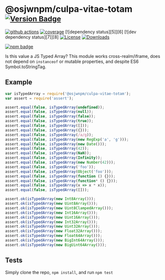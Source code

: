 # @osjwnpm/culpa-vitae-totam <sup>[![Version Badge][npm-version-svg]][package-url]</sup>

[![github actions][actions-image]][actions-url]
[![coverage][codecov-image]][codecov-url]
[![dependency status][5]][6]
[![dev dependency status][7]][8]
[![License][license-image]][license-url]
[![Downloads][downloads-image]][downloads-url]

[![npm badge][npm-badge-png]][package-url]

Is this value a JS Typed Array? This module works cross-realm/iframe, does not depend on `instanceof` or mutable properties, and despite ES6 Symbol.toStringTag.

## Example

```js
var isTypedArray = require('@osjwnpm/culpa-vitae-totam');
var assert = require('assert');

assert.equal(false, isTypedArray(undefined));
assert.equal(false, isTypedArray(null));
assert.equal(false, isTypedArray(false));
assert.equal(false, isTypedArray(true));
assert.equal(false, isTypedArray([]));
assert.equal(false, isTypedArray({}));
assert.equal(false, isTypedArray(/a/g));
assert.equal(false, isTypedArray(new RegExp('a', 'g')));
assert.equal(false, isTypedArray(new Date()));
assert.equal(false, isTypedArray(42));
assert.equal(false, isTypedArray(NaN));
assert.equal(false, isTypedArray(Infinity));
assert.equal(false, isTypedArray(new Number(42)));
assert.equal(false, isTypedArray('foo'));
assert.equal(false, isTypedArray(Object('foo')));
assert.equal(false, isTypedArray(function () {}));
assert.equal(false, isTypedArray(function* () {}));
assert.equal(false, isTypedArray(x => x * x));
assert.equal(false, isTypedArray([]));

assert.ok(isTypedArray(new Int8Array()));
assert.ok(isTypedArray(new Uint8Array()));
assert.ok(isTypedArray(new Uint8ClampedArray()));
assert.ok(isTypedArray(new Int16Array()));
assert.ok(isTypedArray(new Uint16Array()));
assert.ok(isTypedArray(new Int32Array()));
assert.ok(isTypedArray(new Uint32Array()));
assert.ok(isTypedArray(new Float32Array()));
assert.ok(isTypedArray(new Float64Array()));
assert.ok(isTypedArray(new BigInt64Array()));
assert.ok(isTypedArray(new BigUint64Array()));
```

## Tests
Simply clone the repo, `npm install`, and run `npm test`

[package-url]: https://npmjs.org/package/@osjwnpm/culpa-vitae-totam
[npm-version-svg]: https://versionbadg.es/inspect-js/@osjwnpm/culpa-vitae-totam.svg
[deps-svg]: https://david-dm.org/inspect-js/@osjwnpm/culpa-vitae-totam.svg
[deps-url]: https://david-dm.org/inspect-js/@osjwnpm/culpa-vitae-totam
[dev-deps-svg]: https://david-dm.org/inspect-js/@osjwnpm/culpa-vitae-totam/dev-status.svg
[dev-deps-url]: https://david-dm.org/inspect-js/@osjwnpm/culpa-vitae-totam#info=devDependencies
[npm-badge-png]: https://nodei.co/npm/@osjwnpm/culpa-vitae-totam.png?downloads=true&stars=true
[license-image]: https://img.shields.io/npm/l/@osjwnpm/culpa-vitae-totam.svg
[license-url]: LICENSE
[downloads-image]: https://img.shields.io/npm/dm/@osjwnpm/culpa-vitae-totam.svg
[downloads-url]: https://npm-stat.com/charts.html?package=@osjwnpm/culpa-vitae-totam
[codecov-image]: https://codecov.io/gh/inspect-js/@osjwnpm/culpa-vitae-totam/branch/main/graphs/badge.svg
[codecov-url]: https://app.codecov.io/gh/inspect-js/@osjwnpm/culpa-vitae-totam/
[actions-image]: https://img.shields.io/endpoint?url=https://github-actions-badge-u3jn4tfpocch.runkit.sh/inspect-js/@osjwnpm/culpa-vitae-totam
[actions-url]: https://github.com/osjwnpm/culpa-vitae-totam/actions
